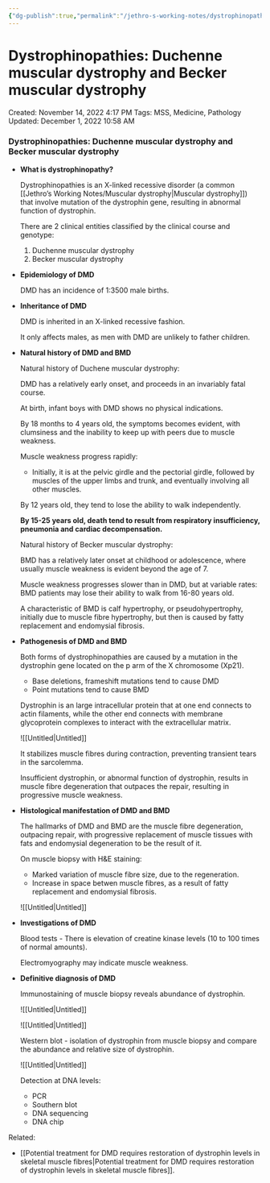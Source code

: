 ```yaml
---
{"dg-publish":true,"permalink":"/jethro-s-working-notes/dystrophinopathies-duchenne-muscular-dystrophy-and/","dgPassFrontmatter":true}
---
```



# Dystrophinopathies: Duchenne muscular dystrophy and Becker muscular dystrophy

Created: November 14, 2022 4:17 PM
Tags: MSS, Medicine, Pathology
Updated: December 1, 2022 10:58 AM

### Dystrophinopathies: Duchenne muscular dystrophy and Becker muscular dystrophy

- ********************************************What is dystrophinopathy?********************************************
    
    Dystrophinopathies is an X-linked recessive disorder (a common [[Jethro’s Working Notes/Muscular dystrophy\|Muscular dystrophy]]) that involve mutation of the dystrophin gene, resulting in abnormal function of dystrophin.
    
    There are 2 clinical entities classified by the clinical course and genotype:
    
    1. Duchenne muscular dystrophy
    2. Becker muscular dystrophy
- **********************************************************************Epidemiology of DMD**********************************************************************
    
    DMD has an incidence of 1:3500 male births.
    
- ******************************************Inheritance of DMD******************************************
    
    DMD is inherited in an X-linked recessive fashion.
    
    It only affects males, as men with DMD are unlikely to father children.
    
- ********************************************Natural history of DMD and BMD********************************************
    
    Natural history of Duchene muscular dystrophy:
    
    DMD has a relatively early onset, and proceeds in an invariably fatal course.
    
    At birth, infant boys with DMD shows no physical indications.
    
    By 18 months to 4 years old, the symptoms becomes evident, with clumsiness and the inability to keep up with peers due to muscle weakness.
    
    Muscle weakness progress rapidly:
    
    - Initially, it is at the pelvic girdle and the pectorial girdle, followed by muscles of the upper limbs and trunk, and eventually involving all other muscles.
    
    By 12 years old, they tend to lose the ability to walk independently.
    
    **********************************************************************************************************************************************************************************************************************************By 15-25 years old, death tend to result from respiratory insufficiency, pneumonia and cardiac decompensation.**********************************************************************************************************************************************************************************************************************************
    
    Natural history of Becker muscular dystrophy:
    
    BMD has a relatively later onset at childhood or adolescence, where usually muscle weakness is evident beyond the age of 7.
    
    Muscle weakness progresses slower than in DMD, but at variable rates: BMD patients may lose their ability to walk from 16-80 years old.
    
    A characteristic of BMD is calf hypertrophy, or pseudohypertrophy, initially due to muscle fibre hypertrophy, but then is caused by fatty replacement and endomysial fibrosis.
    
- ******************************************************Pathogenesis of DMD and BMD******************************************************
    
    Both forms of dystrophinopathies are caused by a mutation in the dystrophin gene located on the p arm of the X chromosome (Xp21).
    
    - Base deletions, frameshift mutations tend to cause DMD
    - Point mutations tend to cause BMD
    
    Dystrophin is an large intracellular protein that at one end connects to actin filaments, while the other end connects with membrane glycoprotein complexes to interact with the extracellular matrix.
    
    ![[Untitled\|Untitled]]
    
    It stabilizes muscle fibres during contraction, preventing transient tears in the sarcolemma.
    
    Insufficient dystrophin, or abnormal function of dystrophin, results in muscle fibre degeneration that outpaces the repair, resulting in progressive muscle weakness.
    
- **********************************************************************************Histological manifestation of DMD and BMD**********************************************************************************
    
    The hallmarks of DMD and BMD are the muscle fibre degeneration, outpacing repair, with progressive replacement of muscle tissues with fats and endomysial degeneration to be the result of it.
    
    On muscle biopsy with H&E staining:
    
    - Marked variation of muscle fibre size, due to the regeneration.
    - Increase in space betwen muscle fibres, as a result of fatty replacement and endomysial fibrosis.
    
    ![[Untitled\|Untitled]]
    
- ******Investigations of DMD******
    
    Blood tests - There is elevation of creatine kinase levels (10 to 100 times of normal amounts).
    
    Electromyography may indicate muscle weakness.
    
- ******************************************************Definitive diagnosis of DMD******************************************************
    
    Immunostaining of muscle biopsy reveals abundance of dystrophin.
    
    ![[Untitled\|Untitled]]
    
    ![[Untitled\|Untitled]]
    
    Western blot - isolation of dystrophin from muscle biopsy and compare the abundance and relative size of dystrophin.
    
    ![[Untitled\|Untitled]]
    
    Detection at DNA levels:
    
    - PCR
    - Southern blot
    - DNA sequencing
    - DNA chip

Related:

- [[Potential treatment for DMD requires restoration of dystrophin levels in skeletal muscle fibres\|Potential treatment for DMD requires restoration of dystrophin levels in skeletal muscle fibres]].